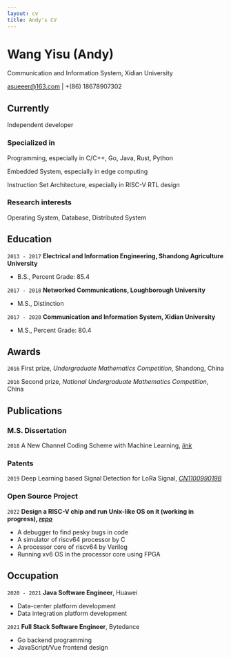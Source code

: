 ```yaml
---
layout: cv
title: Andy's CV
---
```

# Wang Yisu (Andy)
Communication and Information System, Xidian University

<div id="webaddress">
<a href="asueeer@163.com">asueeer@163.com</a> | +(86) 18678907302
</div>


## Currently

Independent developer

### Specialized in

Programming, especially in C/C++, Go, Java, Rust, Python

Embedded System, especially in edge computing

Instruction Set Architecture, especially in RISC-V RTL design

### Research interests

Operating System, Database, Distributed System


## Education

`2013 - 2017`
__Electrical and Information Engineering, Shandong Agriculture University__

- B.S., Percent Grade: 85.4

`2017 - 2018`
__Networked Communications, Loughborough University__

- M.S., Distinction

`2017 - 2020`
__Communication and Information System, Xidian University__

- M.S., Percent Grade: 80.4



## Awards

`2016`
First prize, *Undergraduate Mathematics Competition*, Shandong, China

`2016`
Second prize, *National Undergraduate Mathematics Competition*, China


## Publications

### M.S. Dissertation
`2018`
A New Channel Coding Scheme with Machine Learning, [*link*](https://cdn.asueeer.com/A%20New%20Channel%20Coding%20Scheme%20with%20Machine%20Learning.pdf)

### Patents

`2019`
Deep Learning based Signal Detection for LoRa Signal, [*CN110099019B*](https://patents.google.com/patent/CN110099019B)

### Open Source Project

`2022`
__Design a RISC-V chip and run Unix-like OS on it (working in progress), [*repo*](https://gitee.com/asueeer/ysyx-workbench)__
- A debugger to find pesky bugs in code
- A simulator of riscv64 processor by C
- A processor core of riscv64 by Verilog
- Running xv6 OS in the processor core using FPGA

## Occupation

`2020 - 2021`
__Java Software Engineer__, Huawei

- Data-center platform development
- Data integration platform development


`2021`
__Full Stack Software Engineer__, Bytedance

- Go backend programming
- JavaScript/Vue frontend design


<!-- ### Footer

Last updated: May 2022 -->


